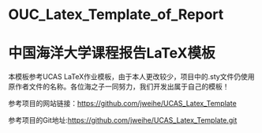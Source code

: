 # OUC_Latex_Template_of_Report

# 中国海洋大学课程报告LaTeX模板

本模板参考UCAS LaTeX作业模板，由于本人更改较少，项目中的.sty文件仍使用原作者文件的名称。各位海之子一同努力，我们开发出属于自己的模板！

参考项目的网站链接：https://github.com/jweihe/UCAS_Latex_Template

参考项目的Git地址:https://github.com/jweihe/UCAS_Latex_Template.git
